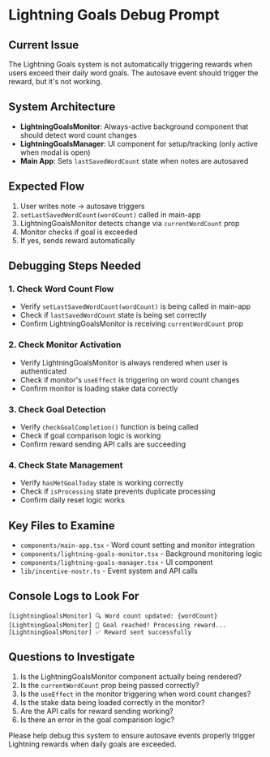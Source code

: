 # Lightning Goals Debug Prompt

## Current Issue
The Lightning Goals system is not automatically triggering rewards when users exceed their daily word goals. The autosave event should trigger the reward, but it's not working.

## System Architecture
- **LightningGoalsMonitor**: Always-active background component that should detect word count changes
- **LightningGoalsManager**: UI component for setup/tracking (only active when modal is open)
- **Main App**: Sets `lastSavedWordCount` state when notes are autosaved

## Expected Flow
1. User writes note → autosave triggers
2. `setLastSavedWordCount(wordCount)` called in main-app
3. LightningGoalsMonitor detects change via `currentWordCount` prop
4. Monitor checks if goal is exceeded
5. If yes, sends reward automatically

## Debugging Steps Needed

### 1. Check Word Count Flow
- Verify `setLastSavedWordCount(wordCount)` is being called in main-app
- Check if `lastSavedWordCount` state is being set correctly
- Confirm LightningGoalsMonitor is receiving `currentWordCount` prop

### 2. Check Monitor Activation
- Verify LightningGoalsMonitor is always rendered when user is authenticated
- Check if monitor's `useEffect` is triggering on word count changes
- Confirm monitor is loading stake data correctly

### 3. Check Goal Detection
- Verify `checkGoalCompletion()` function is being called
- Check if goal comparison logic is working
- Confirm reward sending API calls are succeeding

### 4. Check State Management
- Verify `hasMetGoalToday` state is working correctly
- Check if `isProcessing` state prevents duplicate processing
- Confirm daily reset logic works

## Key Files to Examine
- `components/main-app.tsx` - Word count setting and monitor integration
- `components/lightning-goals-monitor.tsx` - Background monitoring logic
- `components/lightning-goals-manager.tsx` - UI component
- `lib/incentive-nostr.ts` - Event system and API calls

## Console Logs to Look For
```
[LightningGoalsMonitor] 🔍 Word count updated: {wordCount}
[LightningGoalsMonitor] 🎯 Goal reached! Processing reward...
[LightningGoalsMonitor] ✅ Reward sent successfully
```

## Questions to Investigate
1. Is the LightningGoalsMonitor component actually being rendered?
2. Is the `currentWordCount` prop being passed correctly?
3. Is the `useEffect` in the monitor triggering when word count changes?
4. Is the stake data being loaded correctly in the monitor?
5. Are the API calls for reward sending working?
6. Is there an error in the goal comparison logic?

Please help debug this system to ensure autosave events properly trigger Lightning rewards when daily goals are exceeded.

